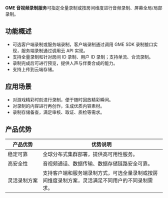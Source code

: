 **GME 音视频录制服务**可指定全量录制或按房间维度进行音频录制、屏幕全局/局部录制。


## 功能概述
- 可选客户端录制或服务端录制，客户端录制通过调用 GME SDK 录制接口实现，服务端录制通过调用云 API 实现。
- 支持全量录制和针对房间 ID 录制、用户 ID 录制；支持单流、合流录制。
- 录制完成后可进行预览，提供人声与伴奏合成的能力。
- 支持上传到云端存储。


## 应用场景
- 对游戏精彩时刻进行录制，便于随时回放精彩瞬间。
- 对录制的内容进行再创作，生成优质内容素材。
- 录制存储备查，满足审核、取证、质检等需求。

## 产品优势

| 产品优势 | 优势说明 | 
|---------|---------|
| 稳定可靠 | 全球分布式集群部署，提供高可用性服务。|
| 高安全性 | 音视频通话、数据传输、数据存储链路安全可靠。|
| <nobr>灵活录制方案</nobr> | 支持客户端和服务端录制方式，可选全量录制或按房间维度录制方案，灵活满足不同用户的不同录制需求。|

